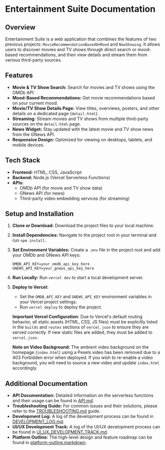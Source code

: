 # Entertainment Suite Documentation

## Overview

Entertainment Suite is a web application that combines the features of two previous projects: `MovieRecommendationBasedOnMood` and `NowShowing`. It allows users to discover movies and TV shows through direct search or mood-based recommendations, and then view details and stream them from various third-party sources.

## Features

*   **Movie & TV Show Search:** Search for movies and TV shows using the OMDb API.
*   **Mood-Based Recommendations:** Get movie recommendations based on your current mood.
*   **Movie/TV Show Details Page:** View titles, overviews, posters, and other details on a dedicated page (`detail.html`).
*   **Streaming:** Stream movies and TV shows from multiple third-party sources on the `detail.html` page.
*   **News Widget:** Stay updated with the latest movie and TV show news from the GNews API.
*   **Responsive Design:** Optimized for viewing on desktops, tablets, and mobile devices.

## Tech Stack

*   **Frontend:** HTML, CSS, JavaScript
*   **Backend:** Node.js (Vercel Serverless Functions)
*   **APIs:**
    *   OMDb API (for movie and TV show data)
    *   GNews API (for news)
    *   Third-party video embedding services (for streaming)

## Setup and Installation

1.  **Clone or Download:** Download the project files to your local machine.
2.  **Install Dependencies:** Navigate to the project root in your terminal and run `npm install`.
3.  **Set Environment Variables:** Create a `.env` file in the project root and add your OMDb and GNews API keys:
    ```
    OMDB_API_KEY=your_omdb_api_key_here
    GNEWS_API_KEY=your_gnews_api_key_here
    ```
4.  **Run Locally:** Run `vercel dev` to start a local development server.
5.  **Deploy to Vercel:**
    *   Set the `OMDB_API_KEY` and `GNEWS_API_KEY` environment variables in your Vercel project settings.
    *   Run `vercel deploy` to deploy the project.

    **Important Vercel Configuration:**
    Due to Vercel's default routing behavior, all static assets (HTML, CSS, JS files) must be explicitly listed in the `builds` and `routes` sections of `vercel.json` to ensure they are served correctly. If new static files are added, they must be added to `vercel.json`.

    **Note on Video Background:**
    The ambient video background on the homepage (`index.html`) using a Pexels video has been removed due to a 403 Forbidden error when deployed. If you wish to re-enable a video background, you will need to source a new video and update `index.html` accordingly.

## Additional Documentation

*   **API Documentation:** Detailed information on the serverless functions and their usage can be found in [API.md](api/API.md).
*   **Troubleshooting Guide:** For common issues and their solutions, please refer to the [TROUBLESHOOTING.md](TROUBLESHOOTING.md) guide.
*   **Development Log:** A log of the development process can be found in [DEVELOPMENT_LOG.md](DEVELOPMENT_LOG.md).
*   **UI/UX Development Track:** A log of the UI/UX development process can be found in [UI_UX_DEVELOPMENT_TRACK.md](UI_UX_DEVELOPMENT_TRACK.md).
*   **Platform Outline:** The high-level design and feature roadmap can be found in [platform-outline.markdown](platform-outline.markdown).